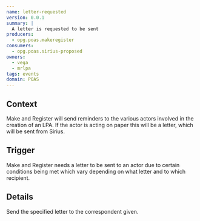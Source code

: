 ```yaml
---
name: letter-requested
version: 0.0.1
summary: |
  A letter is requested to be sent
producers:
  - opg.poas.makeregister
consumers:
  - opg.poas.sirius-proposed
owners:
  - vega
  - mrlpa
tags: events
domain: POAS
---
```


## Context

Make and Register will send reminders to the various actors involved in the
creation of an LPA. If the actor is acting on paper this will be a letter, which
will be sent from Sirius.

## Trigger

Make and Register needs a letter to be sent to an actor due to certain
conditions being met which vary depending on what letter and to which recipient.

## Details

Send the specified letter to the correspondent given.






